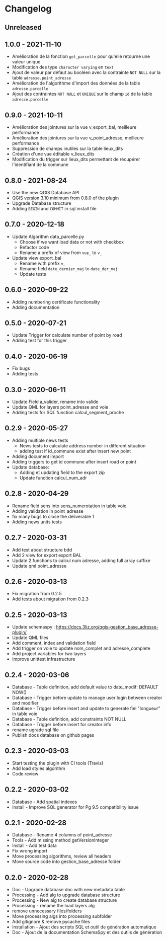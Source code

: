 # Changelog

## Unreleased

## 1.0.0 - 2021-11-10

* Amélioration de la fonction `get_parcelle` pour qu'elle retourne une valeur unique
* Modification des type `character varying` en `text`
* Ajout de valeur par défaut au booléen avec la contrainte `NOT NULL` sur la table `adresse.point_adresse`
* Amélioration de l'algorithme d'import des données de la table `adresse.parcelle`
* Ajout des contraintes `NOT NULL` et `UNIQUE` sur le champ `id` de la table `adresse.parcelle`

## 0.9.0 - 2021-10-11

* Amélioration des jointures sur la vue v_export_bal, meilleure performance
* Amélioration des jointures sur la vue v_point_adresse, meilleure performance
* Suppression de champs inutiles sur la table lieux_dits
* Création d'une vue éditable v_lieux_dits
* Modification du trigger sur lieux_dits permettant de récupérer l'identifiant de la commune

## 0.8.0 - 2021-08-24

* Use the new QGIS Database API
* QGIS version 3.10 minimum from 0.8.0 of the plugin
* Upgrade Database structure
* Adding `BEGIN` and `COMMIT` in sql install file

## 0.7.0 - 2020-12-18

* Update Algorithm data_parcelle.py
  * Choose if we want load data or not with checkbox
  * Refactor code
  * Rename a prefix of view from `vue_` to `v_`
* Update view export_bal 
  * Rename with prefix `v_`
  * Rename field `date_dernier_maj` to `date_der_maj`
  * Update tests

## 0.6.0 - 2020-09-22

* Adding numbering certificate functionality
* Adding documentation

## 0.5.0 - 2020-07-21

* Update Trigger for calculate number of point by road
* Adding test for this trigger

## 0.4.0 - 2020-06-19

* Fix bugs
* Adding tests

## 0.3.0 - 2020-06-11

* Update Field a_valider, rename into valide
* Update QML for layers point_adresse and voie
* Adding tests for SQL function calcul_segment_proche

## 0.2.9 - 2020-05-27

* Adding multiple news tests
  * News tests to calculate address number in different situation
  * adding test if id_commune exist after insert new point
* Adding document import
* Adding triggers to get id commune after insert road or point
* Update database:
  * Adding et updating field to the export zip
  * Update function calcul_num_adr

## 0.2.8 - 2020-04-29

* Rename field sens into sens_numerotation in table voie
* Adding validation in point_adresse
* fix many bugs to close the deliverable 1
* Adding news units tests

## 0.2.7 - 2020-03-31

* Add test about structure bdd
* Add 2 view for export export BAL
* Update 2 functions to calcul num adresse, adding full array suffixe
* Update qml point_adresse

## 0.2.6 - 2020-03-13

* Fix migration from 0.2.5
* Add tests about migration from 0.2.3

## 0.2.5 - 2020-03-13

* Update schemaspy : https://docs.3liz.org/qgis-gestion_base_adresse-plugin/
* Update QML files
* Add comment, index and validation field
* Add trigger on voie to update nom_complet and adresse_complete
* Add project variables for two layers
* Improve unittest infrastructure

## 0.2.4 - 2020-03-06

* Database - Table definition, add default value to date_modif: DEFAULT NOW()
* Database - Trigger before update to manage user login between creator and modifier
* Database - Trigger before insert and update to generate fiel "longueur" in table voie
* Database - Table definition, add constraints NOT NULL
* Database - Trigger before insert for creator info
* rename ugrade sql file
* Publish docs database on github pages

## 0.2.3 - 2020-03-03

* Start testing the plugin with CI tools (Travis)
* Add load styles algorithm
* Code review

## 0.2.2 - 2020-03-02

* Database - Add spatial indexes
* Install - Improve SQL generator for Pg 9.5 compatibility issue

## 0.2.1 - 2020-02-28

* Database - Rename 4 columns of point_adresse
* Tools - Add missing method getVersionInteger
* Install - Add test data
* Fix wrong import
* Move processing algorithms, review all headers
* Move source code into gestion_base_adresse folder

## 0.2.0 - 2020-02-28

* Doc - Upgrade database doc with new metadata table
* Processing - Add alg to upgrade database structure
* Processing - New alg to create database structure
* Processing - rename the load layers alg
* remove unnecessary files/folders
* Move processing algs into processing subfolder
* Add gitignore & remove pycache files
* Installation - Ajout des scripts SQL et outil de génération automatique
* Doc - Ajout de la documentation SchemaSpy et des outils de génération

